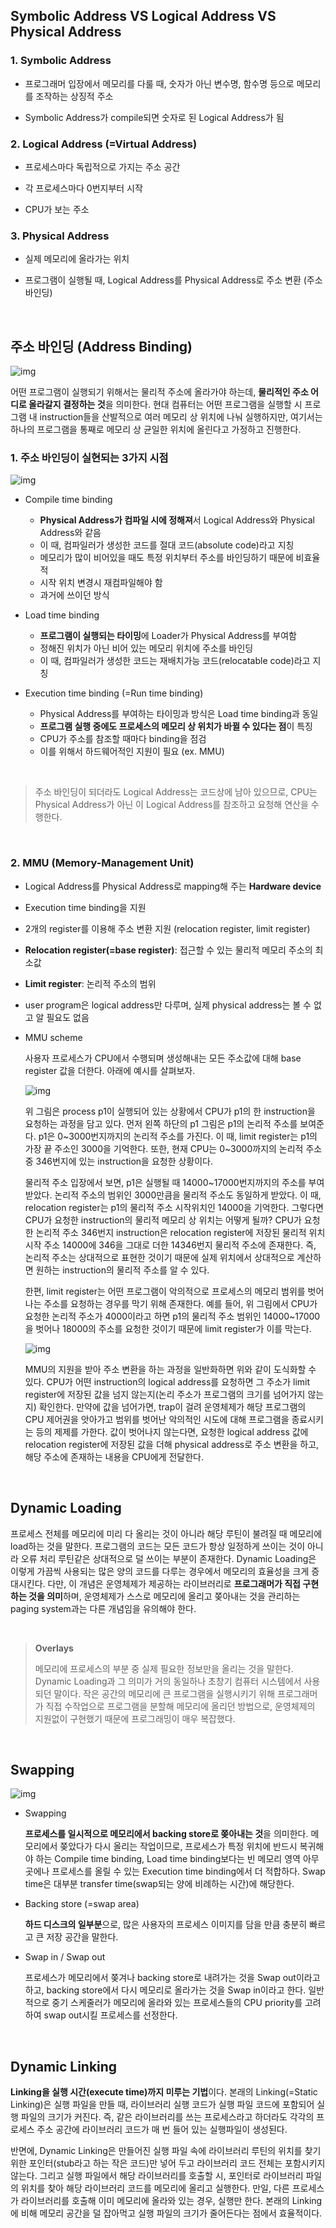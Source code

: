 ## Symbolic Address VS Logical Address VS Physical Address

### 1. Symbolic Address

* 프로그래머 입장에서 메모리를 다룰 때, 숫자가 아닌 변수명, 함수명 등으로 메모리를 조작하는 상징적 주소

* Symbolic Address가 compile되면 숫자로 된 Logical Address가 됨

### 2. Logical Address (=Virtual Address)

* 프로세스마다 독립적으로 가지는 주소 공간

* 각 프로세스마다 0번지부터 시작

* CPU가 보는 주소

### 3. Physical Address

* 실제 메모리에 올라가는 위치

* 프로그램이 실행될 때, Logical Address를 Physical Address로 주소 변환 (주소 바인딩)

​    

## 주소 바인딩 (Address Binding)

![img](../image/os_img/Address_Binding.png)

어떤 프로그램이 실행되기 위해서는 물리적 주소에 올라가야 하는데, **물리적인 주소 어디로 올라갈지 결정하는 것**을 의미한다. 현대 컴퓨터는 어떤 프로그램을 실행할 시 프로그램 내 instruction들을 산발적으로 여러 메모리 상 위치에 나눠 실행하지만, 여기서는 하나의 프로그램을 통째로 메모리 상 균일한 위치에 올린다고 가정하고 진행한다. 

### 1. 주소 바인딩이 실현되는 3가지 시점

![img](../image/os_img/timing_of_address_binding.png)

* Compile time binding
  * **Physical Address가 컴파일 시에 정해져**서 Logical Address와 Physical Address와 같음
  * 이 때, 컴파일러가 생성한 코드를 절대 코드(absolute code)라고 지칭
  * 메모리가 많이 비어있을 때도 특정 위치부터 주소를 바인딩하기 때문에 비효율적
  * 시작 위치 변경시 재컴파일해야 함
  * 과거에 쓰이던 방식

* Load time binding
  * **프로그램이 실행되는 타이밍**에 Loader가 Physical Address를 부여함
  * 정해진 위치가 아닌 비어 있는 메모리 위치에 주소를 바인딩
  * 이 때, 컴파일러가 생성한 코드는 재배치가능 코드(relocatable code)라고 지칭

* Execution time binding (=Run time binding)
  * Physical Address를 부여하는 타이밍과 방식은 Load time binding과 동일
  * **프로그램 실행 중에도 프로세스의 메모리 상 위치가 바뀔 수 있다는 점**이 특징
  * CPU가 주소를 참조할 때마다 binding을 점검
  * 이를 위해서 하드웨어적인 지원이 필요 (ex. MMU)

​    

> 주소 바인딩이 되더라도 Logical Address는 코드상에 남아 있으므로, CPU는 Physical Address가 아닌 이 Logical Address를 참조하고 요청해 연산을 수행한다.

​    

### 2. MMU (Memory-Management Unit)

* Logical Address를 Physical Address로 mapping해 주는 **Hardware device**

* Execution time binding을 지원

* 2개의 register를 이용해 주소 변환 지원 (relocation register, limit register)

* **Relocation register(=base register)**: 접근할 수 있는 물리적 메모리 주소의 최소값

* **Limit register**: 논리적 주소의 범위

* user program은 logical address만 다루며, 실제 physical address는 볼 수 없고 알 필요도 없음

* MMU scheme

  사용자 프로세스가 CPU에서 수행되며 생성해내는 모든 주소값에 대해 base register 값을 더한다. 아래에 예시를 살펴보자.

  ![img](../image/os_img/MMU_scheme.png)

  위 그림은 process p1이 실행되어 있는 상황에서 CPU가 p1의 한 instruction을 요청하는 과정을 담고 있다. 먼저 왼쪽 하단의 p1 그림은 p1의 논리적 주소를 보여준다. p1은 0~3000번지까지의 논리적 주소를 가진다. 이 때, limit register는 p1의 가장 끝 주소인 3000을 기억한다. 또한, 현재 CPU는 0~3000까지의 논리적 주소 중 346번지에 있는 instruction을 요청한 상황이다.

  물리적 주소 입장에서 보면, p1은 실행될 때 14000~17000번지까지의 주소를 부여 받았다. 논리적 주소의 범위인 3000만큼을 물리적 주소도 동일하게 받았다. 이 때, relocation register는 p1의 물리적 주소 시작위치인 14000을 기억한다. 그렇다면 CPU가 요청한 instruction의 물리적 메모리 상 위치는 어떻게 될까? CPU가 요청한 논리적 주소 346번지 instruction은 relocation register에 저장된 물리적 위치 시작 주소 14000에 346을 그대로 더한 14346번지 물리적 주소에 존재한다. 즉, 논리적 주소는 상대적으로 표현한 것이기 때문에 실제 위치에서 상대적으로 계산하면 원하는 instruction의 물리적 주소를 알 수 있다.

  한편, limit register는 어떤 프로그램이 악의적으로 프로세스의 메모리 범위를 벗어나는 주소를 요청하는 경우를 막기 위해 존재한다. 예를 들어, 위 그림에서 CPU가 요청한 논리적 주소가 4000이라고 하면 p1의 물리적 주소 범위인 14000~17000을 벗어나 18000의 주소를 요청한 것이기 때문에 limit register가 이를 막는다.

  ![img](../image/os_img/MMU_scheme2.png)

  MMU의 지원을 받아 주소 변환을 하는 과정을 일반화하면 위와 같이 도식화할 수 있다. CPU가 어떤 instruction의 logical address를 요청하면 그 주소가 limit register에 저장된 값을 넘지 않는지(논리 주소가 프로그램의 크기를 넘어가지 않는지) 확인한다. 만약에 값을 넘어가면, trap이 걸려 운영체제가 해당 프로그램의 CPU 제어권을 앗아가고 범위를 벗어난 악의적인 시도에 대해 프로그램을 종료시키는 등의 제제를 가한다. 값이 벗어나지 않는다면, 요청한 logical address 값에 relocation register에 저장된 값을 더해 physical address로 주소 변환을 하고, 해당 주소에 존재하는 내용을 CPU에게 전달한다.

​    

## Dynamic Loading

프로세스 전체를 메모리에 미리 다 올리는 것이 아니라 해당 루틴이 불려질 때 메모리에 load하는 것을 말한다. 프로그램의 코드는 모든 코드가 항상 일정하게 쓰이는 것이 아니라 오류 처리 루틴같은 상대적으로 덜 쓰이는 부분이 존재한다. Dynamic Loading은 이렇게 가끔씩 사용되는 많은 양의 코드를 다루는 경우에서 메모리의 효율성을 크게 증대시킨다. 다만, 이 개념은 운영체제가 제공하는 라이브러리로 **프로그래머가 직접 구현하는 것을 의미**하며, 운영체제가 스스로 메모리에 올리고 쫒아내는 것을 관리하는 paging system과는 다른 개념임을 유의해야 한다.

​    

> **Overlays**
>
> 메모리에 프로세스의 부분 중 실제 필요한 정보만을 올리는 것을 말한다. Dynamic Loading과 그 의미가 거의 동일하나 초창기 컴퓨터 시스템에서 사용되던 말이다. 작은 공간의 메모리에 큰 프로그램을 실행시키기 위해 프로그래머가 직접 수작업으로 프로그램을 분할해 메모리에 올리던 방법으로, 운영체제의 지원없이 구현했기 때문에 프로그래밍이 매우 복잡했다.

​    

## Swapping

![img](../image/os_img/swapping.png)

* Swapping

  **프로세스를 일시적으로 메모리에서 backing store로 쫒아내는 것**을 의미한다. 메모리에서 쫒았다가 다시 올리는 작업이므로, 프로세스가 특정 위치에 반드시 복귀해야 하는 Compile time binding, Load time binding보다는 빈 메모리 영역 아무곳에나 프로세스를 올릴 수 있는 Execution time binding에서 더 적합하다. Swap time은 대부분 transfer time(swap되는 양에 비례하는 시간)에 해당한다.

* Backing store (=swap area) 

  **하드 디스크의 일부분**으로, 많은 사용자의 프로세스 이미지를 담을 만큼 충분히 빠르고 큰 저장 공간을 말한다.

* Swap in / Swap out

  프로세스가 메모리에서 쫒겨나 backing store로 내려가는 것을 Swap out이라고 하고, backing store에서 다시 메모리로 올라가는 것을 Swap in이라고 한다. 일반적으로 중기 스케줄러가 메모리에 올라와 있는 프로세스들의 CPU priority를 고려하여 swap out시킬 프로세스를 선정한다. 

​    

## Dynamic Linking

**Linking을 실행 시간(execute time)까지 미루는 기법**이다. 본래의 Linking(=Static Linking)은 실행 파일을 만들 때, 라이브러리 실행 코드가 실행 파일 코드에 포함되어 실행 파일의 크기가 커진다. 즉, 같은 라이브러리를 쓰는 프로세스라고 하더라도 각각의 프로세스 주소 공간에 라이브러리 코드가 매 번 들어 있는 실행파일이 생성된다.

반면에, Dynamic Linking은 만들어진 실행 파일 속에 라이브러리 루틴의 위치를 찾기 위한 포인터(stub라고 하는 작은 코드)만 넣어 두고 라이브러리 코드 전체는 포함시키지 않는다. 그리고 실행 파일에서 해당 라이브러리를 호출할 시, 포인터로 라이브러리 파일의 위치를 찾아 해당 라이브러리 코드를 메모리에 올리고 실행한다. 만일, 다른 프로세스가 라이브러리를 호출해 이미 메모리에 올라와 있는 경우, 실행만 한다. 본래의 Linking에 비해 메모리 공간을 덜 잡아먹고 실행 파일의 크기가 줄어든다는 점에서 효율적이다.